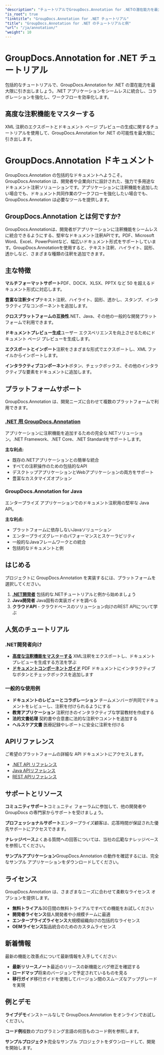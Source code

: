 ```yaml
---
"description": "チュートリアルでGroupDocs.Annotation for .NETの潜在能力を最大限に引き出しましょう。シームレスな統合、コラボレーションの強化、ワークフローの合理化を実現します。"
"is_root": true
"linktitle": "GroupDocs.Annotation for .NET チュートリアル"
"title": "GroupDocs.Annotation for .NET のチュートリアルと例"
"url": "/ja/annotation/"
"weight": 10
---
```


# GroupDocs.Annotation for .NET チュートリアル

包括的なチュートリアルで、GroupDocs.Annotation for .NET の潜在能力を最大限に引き出しましょう。.NET アプリケーションをシームレスに統合し、コラボレーションを強化し、ワークフローを効率化します。

## 高度な注釈機能をマスターする

XML 注釈のエクスポートとドキュメント ページ プレビューの生成に関するチュートリアルを使用して、GroupDocs.Annotation for .NET の可能性を最大限に引き出します。


# GroupDocs.Annotation ドキュメント

GroupDocs.Annotation の包括的なドキュメントへようこそ。GroupDocs.Annotation は、開発者や企業向けに設計された、強力で多用途なドキュメント注釈ソリューションです。アプリケーションに注釈機能を追加したい場合でも、ドキュメント共同作業のワークフローを強化したい場合でも、GroupDocs.Annotation は必要なツールを提供します。

## GroupDocs.Annotation とは何ですか?

GroupDocs.Annotationは、開発者がアプリケーションに注釈機能をシームレスに統合できるようにする、堅牢なドキュメント注釈APIです。PDF、Microsoft Word、Excel、PowerPointなど、幅広いドキュメント形式をサポートしています。GroupDocs.Annotationを使用すると、テキスト注釈、ハイライト、図形、透かしなど、さまざまな種類の注釈を追加できます。

## 主な特徴

**マルチフォーマットサポート**PDF、DOCX、XLSX、PPTX など 50 を超えるドキュメント形式に対応します。

**豊富な注釈タイプ**テキスト注釈、ハイライト、図形、透かし、スタンプ、インタラクティブなコンポーネントを追加します。

**クロスプラットフォームの互換性**.NET、Java、その他の一般的な開発プラットフォームで利用できます。

**ドキュメントプレビュー生成**ユーザー エクスペリエンスを向上させるためにドキュメント ページ プレビューを生成します。

**エクスポートとインポート**注釈をさまざまな形式でエクスポートし、XML ファイルからインポートします。

**インタラクティブコンポーネント**ボタン、チェックボックス、その他のインタラクティブな要素をドキュメントに追加します。

## プラットフォームサポート

GroupDocs.Annotation は、開発ニーズに合わせて複数のプラットフォームで利用できます。

### [.NET 用 GroupDocs.Annotation](/annotation/net/)
アプリケーションに注釈機能を追加するための完全な.NETソリューション。.NET Framework、.NET Core、.NET Standardをサポートします。

**主な利点:**
- 既存の.NETアプリケーションとの簡単な統合
- すべての注釈操作のための包括的なAPI
- デスクトップアプリケーションとWebアプリケーションの両方をサポート
- 豊富なカスタマイズオプション

### GroupDocs.Annotation for Java
エンタープライズ アプリケーションでのドキュメント注釈用の堅牢な Java API。

**主な利点:**
- プラットフォームに依存しないJavaソリューション
- エンタープライズグレードのパフォーマンスとスケーラビリティ
- 一般的なJavaフレームワークとの統合
- 包括的なドキュメントと例

## はじめる

プロジェクトに GroupDocs.Annotation を実装するには、プラットフォームを選択してください。

1. **[.NET開発者](/annotation/net/)** 包括的な.NETチュートリアルと例から始めましょう
2. **Java開発者** Java固有の実装ガイドを調べる
3. **クラウドAPI** - クラウドベースのソリューション向けのREST APIについて学ぶ

## 人気のチュートリアル

### .NET開発者向け
- **[高度な注釈機能をマスターする](/annotation/net/master-advanced-annotation-features/)** XML注釈をエクスポートし、ドキュメントプレビューを生成する方法を学ぶ
- **[ドキュメントコンポーネントガイド](/annotation/net/guide-to-document-components/)** PDF ドキュメントにインタラクティブなボタンとチェックボックスを追加します

### 一般的な使用例
- **ドキュメントのレビューとコラボレーション** チームメンバーが共同でドキュメントをレビューし、注釈を付けられるようにする
- **教育アプリケーション** 注釈付きのインタラクティブな学習教材を作成する
- **法的文書処理** 契約書や合意書に法的な注釈やコメントを追加する
- **ヘルスケア文書** 医療記録やレポートに安全に注釈を付ける

## APIリファレンス

ご希望のプラットフォームの詳細な API ドキュメントにアクセスします。

- [.NET API リファレンス](https://reference.groupdocs.com/annotation/net/)
- [Java APIリファレンス](https://reference.groupdocs.com/annotation/java/)
- [REST APIリファレンス](https://reference.groupdocs.com/annotation/rest/)

## サポートとリソース

**コミュニティサポート**コミュニティ フォーラムに参加して、他の開発者や GroupDocs の専門家からサポートを受けましょう。

**プロフェッショナルサポート**エンタープライズ顧客は、応答時間が保証された優先サポートにアクセスできます。

**ナレッジベース**よくある質問への回答については、当社の広範なナレッジベースを参照してください。

**サンプルアプリケーション**GroupDocs.Annotation の動作を確認するには、完全なサンプル アプリケーションをダウンロードしてください。

## ライセンス

GroupDocs.Annotation は、さまざまなニーズに合わせて柔軟なライセンス オプションを提供します。

- **無料トライアル**30日間の無料トライアルですべての機能をお試しください
- **開発者ライセンス**個人開発者や小規模チームに最適
- **エンタープライズライセンス**大規模組織向けの包括的なライセンス
- **OEMライセンス**製品統合のためのカスタムライセンス

## 新着情報

最新の機能と改善点について最新情報を入手してください:

- **最新リリースノート**最近のリリースの新機能とバグ修正を確認する
- **ロードマップ**将来のバージョンで予定されているものを見る
- **移行ガイド**移行ガイドを使用してバージョン間のスムーズなアップグレードを実現

## 例とデモ

**ライブデモ**インストールなしで GroupDocs.Annotation をオンラインでお試しください。

**コード例**複数のプログラミング言語の何百ものコード例を参照します。

**サンプルプロジェクト**完全なサンプル プロジェクトをダウンロードして、開発を開始します。
